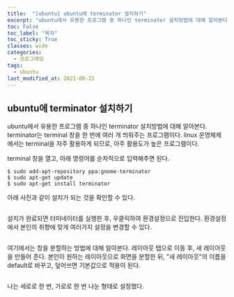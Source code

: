 ```yaml
---
title:  "[ubuntu] ubuntu에 terminator 설치하기"
excerpt: "ubuntu에서 유용한 프로그램 중 하나인 terminator 설치방법에 대해 알아본다."
toc: False
toc_label: "목차"
toc_sticky: True
classes: wide
categories:
  - 프로그래밍
tags:
  - ubuntu
last_modified_at: 2021-08-21
---
```


## ubuntu에 terminator 설치하기
ubuntu에서 유용한 프로그램 중 하나인 terminator 설치방법에 대해 알아본다. terminator는 terminal 창을 한 번에 여러 개 띄워주는 프로그램이다. linux 운영체제에서는 terminal을 자주 활용하게 되므로, 아주 활용도가 높은 프로그램이다.

terminal 창을 열고, 아래 명령어를 순차적으로 입력해주면 된다.

```
$ sudo add-apt-repository ppa:gnome-terminator
$ sudo apt-get update
$ sudo apt-get install terminator  
```
아래 사진과 같이 설치가 되는 것을 확인할 수 있다.

<img src="{{ site.url }}{{ site.baseurl }}/assets/images/2021-08-21-[ubuntu]_ubuntu에_terminator_설치하기/terminator_install.png" alt=""> 

설치가 완료되면 터미네이터를 실행한 후, 우클릭하여 환경설정으로 진입한다. 환경설정에서 본인의 취향에 맞게 여러가지 설정을 변경할 수 있다.

<img src="{{ site.url }}{{ site.baseurl }}/assets/images/2021-08-21-[ubuntu]_ubuntu에_terminator_설치하기/terminator_setting2.png" alt=""> 

여기에서는 창을 분할하는 방법에 대해 알아본다. 레이아웃 탭으로 이동 후, 새 레이아웃을 만들어 준다. 본인이 원하는 레이아웃으로 화면을 분할한 뒤, "새 레이아웃"의 이름을 default로 바꾸고, 덮어쓰면 기본값으로 적용이 된다.

<img src="{{ site.url }}{{ site.baseurl }}/assets/images/2021-08-21-[ubuntu]_ubuntu에_terminator_설치하기/terminator_setting3.png" alt=""> 

나는 세로로 한 번, 가로로 한 번 나눈 형태로 설정했다.

<img src="{{ site.url }}{{ site.baseurl }}/assets/images/2021-08-21-[ubuntu]_ubuntu에_terminator_설치하기/terminator_setting4.png" alt=""> 